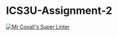 # ICS3U-Assignment-2

[![Mr Coxall's Super Linter](https://github.com/joannesanthosh/ICS3U-Assignment-2/workflows/Mr%20Coxall's%20Super%20Linter/badge.svg)](https://github.com/joannesanthosh/ICS3U-Assignment-2/actions/)
